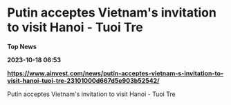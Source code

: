 # Putin acceptes Vietnam's invitation to visit Hanoi - Tuoi Tre
**Top News**

**2023-10-18 06:53**

**https://www.ainvest.com/news/putin-acceptes-vietnam-s-invitation-to-visit-hanoi-tuoi-tre-23101000d667d5e903b52542/**

Putin acceptes Vietnam's invitation to visit Hanoi - Tuoi Tre